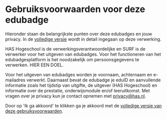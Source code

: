 # Gebruiksvoorwaarden voor deze edubadge

Hieronder staan de belangrijkste punten over deze edubadges en jouw privacy. In de [volledige versie](https://raw.githubusercontent.com/edubadges/privacy/master/has-hogeschool/edubadges-formal-text-nl.md) wordt in detail ingegaan op deze verwerking.

HAS Hogeschool is de verwerkingsverantwoordelijke en SURF is de verwerker voor het uitgeven van edubadges. Voor het functioneren van het edubadgesplatform is het noodzakelijk om persoonsgegevens te verwerken. HIER EEN DOEL.

Voor het uitgeven van edubadges worden je voornaam, achternaam en e-mailadres verwerkt. Daarnaast bevat de edubadge je eduID en aanvullende informatie zoals het tijdstip van uitgifte, de uitgever (HAS Hogeschool) en informatie over de prestatie, onderwijsmodule en/of leeruitkomst. Met vragen over je privacy kun je contact opnemen met [privacy@has.nl](mailto:privacy@has.nl).

Door op 'Ik ga akkoord' te klikken ga je akkoord met de [volledige versie van deze gebruiksvoorwaarden](https://raw.githubusercontent.com/edubadges/privacy/master/has-hogeschool/edubadges-formal-text-nl.md).